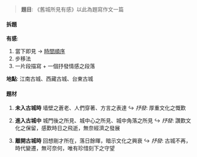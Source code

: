 > **題目**:
> 《舊城所見有感》以此為題寫作文一篇

#### 拆題
**有感**:
1. 當下即見 → <u>時間順序</u>
2. 步移法
3. 一片段描寫 + 一個抒發情感之段落

**地點**: 江南古城、西藏古城、台東古城

#### 題材
1. **未入古城時**
   墙壁之蒼老、人們穿著、方言之表達
   ↪️ *抒發*: 厚重文化之慨歎

2. **進入古城中**
   城門後之所見、城中心之所見、城中角落之所見
   ↪️ *抒發*: 讚歎文化之保留，感歎時日之飛逝，無奈經濟之發展

3. **離開古城時**
   回想剛才所在，落日餘暉，暗示文化之興衰
   ↪️ *抒發*: 古城不再，時代變遷，無可奈何，唯有珍惜刻下之守望
